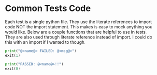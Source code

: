 # Common Tests Code

Each test is a single python file. They use the literate references to import code NOT the import statement. This makes is easy to mock anything you would like. Below are a couple functions that are helpful to use in tests. They are also used through literate reference instead of import. I could do this with an import if I wanted to though.

```python {name=test_failed}
print("@<name@> FAILED: @<msg@>")
exit(1)
```

```python {name=test_passed}
print("PASSED: @<name@>!!")
exit(0)
```
